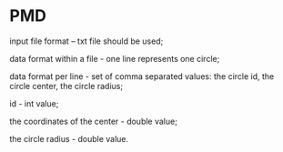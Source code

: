 # PMD

<p>input file format – txt file should be used;</p>
<p>data format within a file - one line represents one circle;</p>
<p>data format per line - set of comma separated values: the circle id, the circle center, the circle radius;</p>
<p>id - int value;</p>
<p>the coordinates of the center - double value;</p>
<p>the circle radius - double value.</p>
